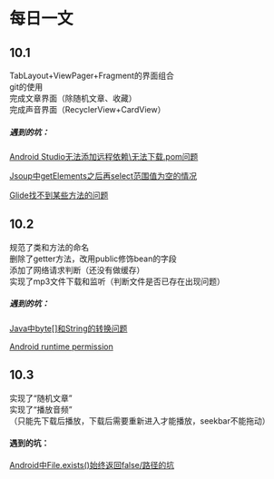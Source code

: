 # 每日一文
## 10.1  
TabLayout+ViewPager+Fragment的界面组合  
git的使用  
完成文章界面（除随机文章、收藏）  
完成声音界面（RecyclerView+CardView）

##### 遇到的坑：
[Android Studio无法添加远程依赖\无法下载.pom问题](https://www.jianshu.com/p/584a6ecea7f0)  

[Jsoup中getElements之后再select范围值为空的情况](https://www.jianshu.com/p/ef47e5f81a4a)

[Glide找不到某些方法的问题](https://www.jianshu.com/p/d7b121daf82d)

## 10.2  
规范了类和方法的命名  
删除了getter方法，改用public修饰bean的字段  
添加了网络请求判断（还没有做缓存）  
实现了mp3文件下载和监听（判断文件是否已存在出现问题）  

##### 遇到的坑：  
[Java中byte[]和String的转换问题](https://www.jianshu.com/p/bcdc404de69b)  

[Android runtime permission](https://www.jianshu.com/p/efaf04fee8cd)

## 10.3
实现了“随机文章”  
实现了“播放音频”  
（只能先下载后播放，下载后需要重新进入才能播放，seekbar不能拖动）  
 
#### 遇到的坑：  
[Android中File.exists()始终返回false/路径的坑](https://www.jianshu.com/p/ba66b29e617f)
